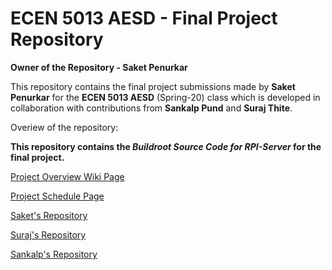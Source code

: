 
# ECEN 5013 AESD - Final Project Repository

**Owner of the Repository - Saket Penurkar**

This repository contains the final project submissions made by **Saket Penurkar** for the **ECEN 5013 AESD** (Spring-20) class which is developed in collaboration with contributions from **Sankalp Pund** and **Suraj Thite**.

Overiew of the repository:

**This repository contains the _Buildroot Source Code for RPI-Server_ for the final project.**

[Project Overview Wiki Page](https://github.com/cu-ecen-5013/final-project-surajthite/wiki/Project-Overview)

[Project Schedule Page](https://github.com/cu-ecen-5013/final-project-surajthite/wiki/Project-Schedule-Page)

[Saket's Repository](https://github.com/cu-ecen-5013/final-project-SaketPenurkar)

[Suraj's Repository](https://github.com/cu-ecen-5013/final-project-surajthite)

[Sankalp's Repository](https://github.com/cu-ecen-5013/final-project-Sankalppund)




